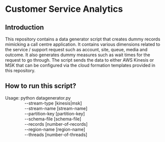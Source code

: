 # Customer Service Analytics

## Introduction

This repository contains a data generator script that creates dummy records mimicking a call centre application. It contains various dimensions related to the service / support request such as account, site, queue, media and outcome. It also generates dummy measures such as wait times for the request to go through. The script sends the data to either AWS Kinesis or MSK that can be configured via the cloud formation templates provided in this repository.

## How to run this script?

Usage: python datagenerator.py <br>
&nbsp;&nbsp;&nbsp;&nbsp;&nbsp;&nbsp;&nbsp;&nbsp;&nbsp;&nbsp;&nbsp;&nbsp;&nbsp;&nbsp;&nbsp;&nbsp;--stream-type [kinesis|msk] <br>
&nbsp;&nbsp;&nbsp;&nbsp;&nbsp;&nbsp;&nbsp;&nbsp;&nbsp;&nbsp;&nbsp;&nbsp;&nbsp;&nbsp;&nbsp;&nbsp;--stream-name [stream-name] <br>
&nbsp;&nbsp;&nbsp;&nbsp;&nbsp;&nbsp;&nbsp;&nbsp;&nbsp;&nbsp;&nbsp;&nbsp;&nbsp;&nbsp;&nbsp;&nbsp;--partition-key [partition-key] <br>
&nbsp;&nbsp;&nbsp;&nbsp;&nbsp;&nbsp;&nbsp;&nbsp;&nbsp;&nbsp;&nbsp;&nbsp;&nbsp;&nbsp;&nbsp;&nbsp;--schema-file [schema-file] <br>
&nbsp;&nbsp;&nbsp;&nbsp;&nbsp;&nbsp;&nbsp;&nbsp;&nbsp;&nbsp;&nbsp;&nbsp;&nbsp;&nbsp;&nbsp;&nbsp;--records [number-of-records] <br>
&nbsp;&nbsp;&nbsp;&nbsp;&nbsp;&nbsp;&nbsp;&nbsp;&nbsp;&nbsp;&nbsp;&nbsp;&nbsp;&nbsp;&nbsp;&nbsp;--region-name [region-name] <br>
&nbsp;&nbsp;&nbsp;&nbsp;&nbsp;&nbsp;&nbsp;&nbsp;&nbsp;&nbsp;&nbsp;&nbsp;&nbsp;&nbsp;&nbsp;&nbsp;--threads [number-of-threads]